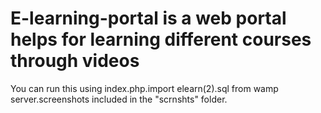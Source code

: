 # E-learning-portal is a web portal helps for learning different courses through videos
You can run this using index.php.import elearn(2).sql from wamp server.screenshots included in the "scrnshts" folder.
